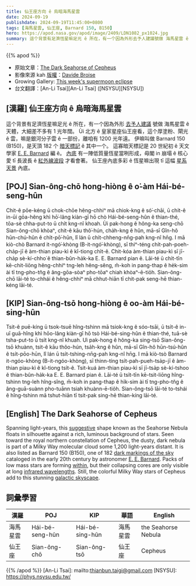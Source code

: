 ```yaml
---
title: 仙王座方向 ê 烏暗海馬星雲
date: 2024-09-19
publishdate: 2024-09-19T11:45:00+0800
tags: [海馬星雲, 仙王座, Barnard 150, B150]
hero: https://apod.nasa.gov/apod/image/2409/LDN1082_px1024.jpg
summary: 這个背景有足濟恆星嘛足光 ê 所在，有一个因為外形去予人建議號做 海馬星雲 ê 天體，大細差不多有 1 光年闊。
---
```


{{% apod %}}

- 原始文章：[The Dark Seahorse of Cepheus](https://apod.nasa.gov/apod/ap240919.html)
- 影像來源 kah [版權][copyright]：[Davide Broise](https://www.instagram.com/astro.db/)
- Growing Gallery: [This week's supermoon eclipse](https://www.facebook.com/media/set/?set=a.513507428044506&type=3)
- 台文翻譯：[An-Li Tsai][An-Li Tsai] ([NSYSU][NSYSU])

## [漢羅] 仙王座方向 ê 烏暗海馬星雲
這个背景有足濟恆星嘛足光 ê 所在，有一个因為外形 [去予人建議][suggestive] 號做 海馬星雲 ê 天體，大細差不多有 1 光年闊。
Ùi 北方 ê 皇家星座仙王座看，這个厚塗粉、閘光 ê 雲，嘛是銀河分子雲 ê 一部份，離咱有 1200 光年遠。
伊嘛叫做 Barnard 150 (B150)，是天頂 182 个 [暗天標記][dark markings of the sky] ê 其中一个。
這寡暗天標記是 20 世紀初 ê 天文學家 [E. E. Barnard][E. E. Barnard] 編 ê。
[內底][within] 有一陣低質量恆星當咧形成，毋閣 in 崩塌 ê 核心 愛 tī 長波長 ê [紅外線波段][infrared wavelengths] 才看會著。
仙王座內底多彩 ê 恆星嘛出現 tī 這幅 [星系天景][galactic skyscape] 內底。

## [POJ] Sian-ông-chō hong-hiòng ê o͘-àm Hái-bé-seng-hûn
Chit-ê pōe-kéng ū chok-chōe hêng-chhiⁿ mā chiok-kng ê só͘-chāi, ū chi̍t-ê in-ūi gōa-hêng khì hō͘-lâng kiàn-gī hō chò Hái-bé-seng-hûn ê thian-thé, tōa-sè chha-put-to ū chi̍t kng-nî khoah.
Ùi pak-hong ê hông-ka seng-chō Sian-ông-chō khòaⁿ, chit-ê kāu thô͘-hún, cha̍h-kng  ê hûn, mā-sī Gîn-hô hūn-chú-hûn ê chi̍t-pō͘-hūn, lî lán ū chi̍t-chheng-nn̄g-pah kng-nî hn̄g.
I mā kiò-chò Barnard it-ngó͘-khòng (B-it-ngó͘-khòng), sī thiⁿ-téng chi̍t-pah-poeh-cha̍p-jī ê àm-thian piau-kì ê kî-tiong chi̍t-ê.
Chit-kóa àm-thian piau-kì sī jī-cha̍p sè-kí-chho͘ ê thian-bûn-ha̍k-ka E. E. Barnard pian ê.
Lāi-té ū chi̍t-tīn kē-chit-liōng hêng-chhiⁿ tng-leh hêng-sêng, m̄-koh in pang-thap ê he̍k-sim ài tī tng-pho-tn̂g ê âng-gōa-sòaⁿ pho-tōaⁿ chiah khòaⁿ-ē-tio̍h.
Sian-ông-chō lāi-té to-chhái ê hêng-chhiⁿ mā chhut-hiān tī chit-pak seng-hē thian-kéng lāi-té.

## [KIP] Sian-ông-tsō hong-hiòng ê oo-àm Hái-bé-sing-hûn
Tsit-ê puē-kíng ū tsok-tsuē hîng-tshinn mā tsiok-kng ê sóo-tsāi, ū tsi̍t-ê in-uī guā-hîng khì hōo-lâng kiàn-gī hō tsò Hái-bé-sing-hûn ê thian-thé, tuā-sè tsha-put-to ū tsi̍t kng-nî khuah.
Uì pak-hong ê hông-ka sing-tsō Sian-ông-tsō khuànn, tsit-ê kāu thôo-hún, tsa̍h-kng  ê hûn, mā-sī Gîn-hô hūn-tsú-hûn ê tsi̍t-pōo-hūn, lî lán ū tsi̍t-tshing-nn̄g-pah kng-nî hn̄g.
I mā kiò-tsò Barnard it-ngóo-khòng (B-it-ngóo-khòng), sī thinn-tíng tsi̍t-pah-pueh-tsa̍p-jī ê àm-thian piau-kì ê kî-tiong tsi̍t-ê.
Tsit-kuá àm-thian piau-kì sī jī-tsa̍p sè-kí-tshoo ê thian-bûn-ha̍k-ka E. E. Barnard pian ê.
Lāi-té ū tsi̍t-tīn kē-tsit-liōng hîng-tshinn tng-leh hîng-sîng, m̄-koh in pang-thap ê hi̍k-sim ài tī tng-pho-tn̂g ê âng-guā-suànn pho-tuānn tsiah khuànn-ē-tio̍h.
Sian-ông-tsō lāi-té to-tshái ê hîng-tshinn mā tshut-hiān tī tsit-pak sing-hē thian-kíng lāi-té.

## [English] The Dark Seahorse of Cepheus
Spanning light-years, this [suggestive][suggestive] shape known as the Seahorse Nebula floats in silhouette against a rich, luminous background of stars.
Seen toward the royal northern constellation of Cepheus, the dusty, dark nebula is part of a Milky Way molecular cloud some 1,200 light-years distant.
It is also listed as Barnard 150 (B150), one of 182 [dark markings of the sky][dark markings of the sky] cataloged in the early 20th century by astronomer [E. E. Barnard][E. E. Barnard].
Packs of low mass stars are forming [within][within], but their collapsing cores are only visible at long [infrared wavelengths][infrared wavelengths].
Still, the colorful Milky Way stars of Cepheus add to this stunning [galactic skyscape][galactic skyscape].

## 詞彙學習
| 漢羅 | POJ | KIP | 華語 | English |
| - | - | - | - | - |
| 海馬星雲 | Hái-bé-seng-hûn | Hái-bé-sing-hûn | 海馬星雲 | the Seahorse Nebula |
| 仙王座 | Sian-ông-chō | Sian-ông-tsō | 仙王座 | Cepheus |


{{% /apod %}}
[An-Li Tsai]: mailto:thianbun.taigi@gmail.com
[NSYSU]: https://phys.nsysu.edu.tw/

[copyright]: https://apod.nasa.gov/apod/fap/lib/about_apod.html#srapply
[License3]: https://creativecommons.org/licenses/by/3.0/
[License2]:https://creativecommons.org/licenses/by-nc-nd/2.0/

[suggestive]:https://ui.adsabs.harvard.edu/?#abs/1916ApJ....43....1B
[dark markings of the sky]:http://adsabs.harvard.edu/cgi-bin/bib_query?1919ApJ....49....1B
[E. E. Barnard]:https://exhibit-archive.library.gatech.edu/barnard/
[within]:https://arxiv.org/abs/0809.4761
[infrared wavelengths]:https://science.nasa.gov/ems/07_infraredwaves
[galactic skyscape]:https://www.instagram.com/astro.db/p/C-ZwOQTNuH9/?img_index=1
